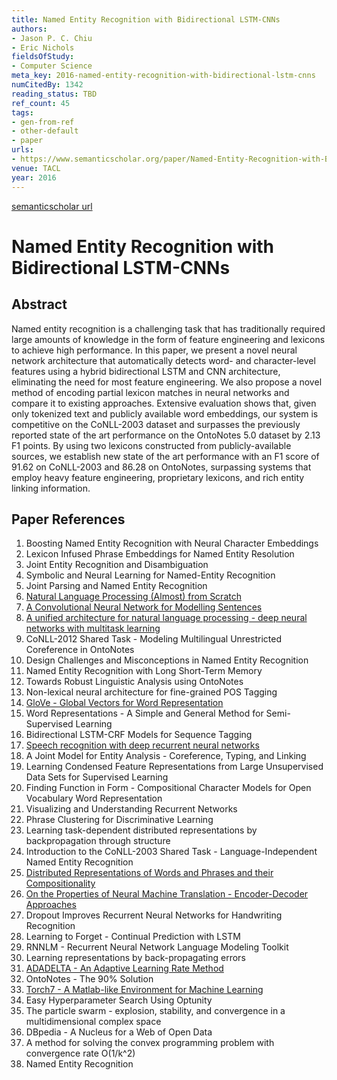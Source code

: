 ```yaml
---
title: Named Entity Recognition with Bidirectional LSTM-CNNs
authors:
- Jason P. C. Chiu
- Eric Nichols
fieldsOfStudy:
- Computer Science
meta_key: 2016-named-entity-recognition-with-bidirectional-lstm-cnns
numCitedBy: 1342
reading_status: TBD
ref_count: 45
tags:
- gen-from-ref
- other-default
- paper
urls:
- https://www.semanticscholar.org/paper/Named-Entity-Recognition-with-Bidirectional-Chiu-Nichols/10a4db59e81d26b2e0e896d3186ef81b4458b93f?sort=total-citations
venue: TACL
year: 2016
---
```


[semanticscholar url](https://www.semanticscholar.org/paper/Named-Entity-Recognition-with-Bidirectional-Chiu-Nichols/10a4db59e81d26b2e0e896d3186ef81b4458b93f?sort=total-citations)

# Named Entity Recognition with Bidirectional LSTM-CNNs

## Abstract

Named entity recognition is a challenging task that has traditionally required large amounts of knowledge in the form of feature engineering and lexicons to achieve high performance. In this paper, we present a novel neural network architecture that automatically detects word- and character-level features using a hybrid bidirectional LSTM and CNN architecture, eliminating the need for most feature engineering. We also propose a novel method of encoding partial lexicon matches in neural networks and compare it to existing approaches. Extensive evaluation shows that, given only tokenized text and publicly available word embeddings, our system is competitive on the CoNLL-2003 dataset and surpasses the previously reported state of the art performance on the OntoNotes 5.0 dataset by 2.13 F1 points. By using two lexicons constructed from publicly-available sources, we establish new state of the art performance with an F1 score of 91.62 on CoNLL-2003 and 86.28 on OntoNotes, surpassing systems that employ heavy feature engineering, proprietary lexicons, and rich entity linking information.

## Paper References

1. Boosting Named Entity Recognition with Neural Character Embeddings
2. Lexicon Infused Phrase Embeddings for Named Entity Resolution
3. Joint Entity Recognition and Disambiguation
4. Symbolic and Neural Learning for Named-Entity Recognition
5. Joint Parsing and Named Entity Recognition
6. [Natural Language Processing (Almost) from Scratch](2011-natural-language-processing-almost-from-scratch)
7. [A Convolutional Neural Network for Modelling Sentences](2014-a-convolutional-neural-network-for-modelling-sentences)
8. [A unified architecture for natural language processing - deep neural networks with multitask learning](2008-a-unified-architecture-for-natural-language-processing-deep-neural-networks-with-multitask-learning)
9. CoNLL-2012 Shared Task - Modeling Multilingual Unrestricted Coreference in OntoNotes
10. Design Challenges and Misconceptions in Named Entity Recognition
11. Named Entity Recognition with Long Short-Term Memory
12. Towards Robust Linguistic Analysis using OntoNotes
13. Non-lexical neural architecture for fine-grained POS Tagging
14. [GloVe - Global Vectors for Word Representation](2014-glove-global-vectors-for-word-representation)
15. Word Representations - A Simple and General Method for Semi-Supervised Learning
16. Bidirectional LSTM-CRF Models for Sequence Tagging
17. [Speech recognition with deep recurrent neural networks](2013-speech-recognition-with-deep-recurrent-neural-networks)
18. A Joint Model for Entity Analysis - Coreference, Typing, and Linking
19. Learning Condensed Feature Representations from Large Unsupervised Data Sets for Supervised Learning
20. Finding Function in Form - Compositional Character Models for Open Vocabulary Word Representation
21. Visualizing and Understanding Recurrent Networks
22. Phrase Clustering for Discriminative Learning
23. Learning task-dependent distributed representations by backpropagation through structure
24. Introduction to the CoNLL-2003 Shared Task - Language-Independent Named Entity Recognition
25. [Distributed Representations of Words and Phrases and their Compositionality](2013-distributed-representations-of-words-and-phrases-and-their-compositionality)
26. [On the Properties of Neural Machine Translation - Encoder-Decoder Approaches](2014-on-the-properties-of-neural-machine-translation-encoder-decoder-approaches)
27. Dropout Improves Recurrent Neural Networks for Handwriting Recognition
28. Learning to Forget - Continual Prediction with LSTM
29. RNNLM - Recurrent Neural Network Language Modeling Toolkit
30. Learning representations by back-propagating errors
31. [ADADELTA - An Adaptive Learning Rate Method](2012-adadelta-an-adaptive-learning-rate-method)
32. OntoNotes - The 90% Solution
33. [Torch7 - A Matlab-like Environment for Machine Learning](2011-torch7-a-matlab-like-environment-for-machine-learning)
34. Easy Hyperparameter Search Using Optunity
35. The particle swarm - explosion, stability, and convergence in a multidimensional complex space
36. DBpedia - A Nucleus for a Web of Open Data
37. A method for solving the convex programming problem with convergence rate O(1/k^2)
38. Named Entity Recognition
